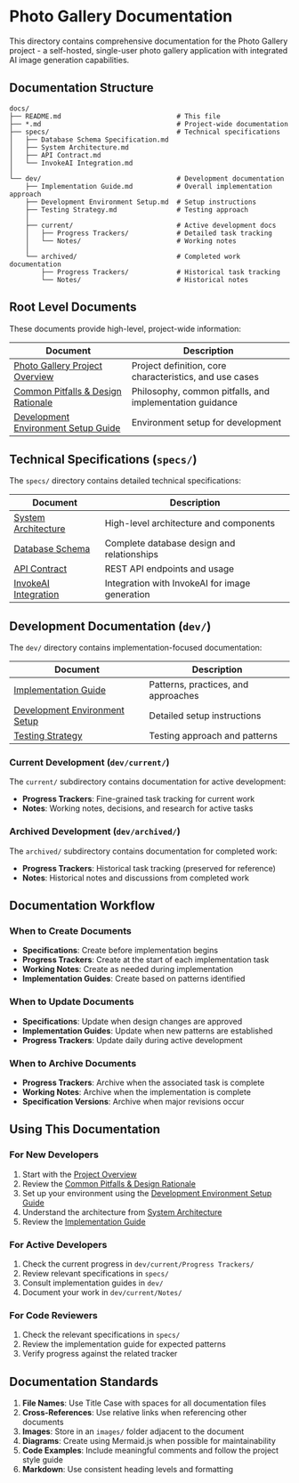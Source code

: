 # Photo Gallery Documentation

This directory contains comprehensive documentation for the Photo Gallery project - a self-hosted, single-user photo gallery application with integrated AI image generation capabilities.

## Documentation Structure

```
docs/
├── README.md                             # This file
├── *.md                                  # Project-wide documentation
├── specs/                                # Technical specifications
│   ├── Database Schema Specification.md
│   ├── System Architecture.md
│   ├── API Contract.md
│   └── InvokeAI Integration.md
│
└── dev/                                  # Development documentation
    ├── Implementation Guide.md           # Overall implementation approach
    ├── Development Environment Setup.md  # Setup instructions
    ├── Testing Strategy.md               # Testing approach
    │
    ├── current/                          # Active development docs
    │   ├── Progress Trackers/            # Detailed task tracking
    │   └── Notes/                        # Working notes
    │
    └── archived/                         # Completed work documentation
        ├── Progress Trackers/            # Historical task tracking
        └── Notes/                        # Historical notes
```

## Root Level Documents

These documents provide high-level, project-wide information:

| Document | Description |
|----------|-------------|
| [Photo Gallery Project Overview](./Photo%20Gallery%20Project%20Overview%20%26%20Documentation%20Guide.md) | Project definition, core characteristics, and use cases |
| [Common Pitfalls & Design Rationale](./Common%20Pitfalls%20%26%20Design%20Rationale.md) | Philosophy, common pitfalls, and implementation guidance |
| [Development Environment Setup Guide](./Development%20Environment%20Setup%20Guide.md) | Environment setup for development |

## Technical Specifications (`specs/`)

The `specs/` directory contains detailed technical specifications:

| Document | Description |
|----------|-------------|
| [System Architecture](./specs/System%20Architecture.md) | High-level architecture and components |
| [Database Schema](./specs/Database%20Schema.md) | Complete database design and relationships |
| [API Contract](./specs/API%20Contract.md) | REST API endpoints and usage |
| [InvokeAI Integration](./specs/InvokeAI%20Integration.md) | Integration with InvokeAI for image generation |

## Development Documentation (`dev/`)

The `dev/` directory contains implementation-focused documentation:

| Document | Description |
|----------|-------------|
| [Implementation Guide](./dev/Implementation%20Guide.md) | Patterns, practices, and approaches |
| [Development Environment Setup](./dev/Development%20Environment%20Setup.md) | Detailed setup instructions |
| [Testing Strategy](./dev/Testing%20Strategy.md) | Testing approach and patterns |

### Current Development (`dev/current/`)

The `current/` subdirectory contains documentation for active development:

- **Progress Trackers**: Fine-grained task tracking for current work
- **Notes**: Working notes, decisions, and research for active tasks

### Archived Development (`dev/archived/`)

The `archived/` subdirectory contains documentation for completed work:

- **Progress Trackers**: Historical task tracking (preserved for reference)
- **Notes**: Historical notes and discussions from completed work

## Documentation Workflow

### When to Create Documents

- **Specifications**: Create before implementation begins
- **Progress Trackers**: Create at the start of each implementation task
- **Working Notes**: Create as needed during implementation
- **Implementation Guides**: Create based on patterns identified

### When to Update Documents

- **Specifications**: Update when design changes are approved
- **Implementation Guides**: Update when new patterns are established
- **Progress Trackers**: Update daily during active development

### When to Archive Documents

- **Progress Trackers**: Archive when the associated task is complete
- **Working Notes**: Archive when the implementation is complete
- **Specification Versions**: Archive when major revisions occur

## Using This Documentation

### For New Developers

1. Start with the [Project Overview](./Photo%20Gallery%20Project%20Overview%20%26%20Documentation%20Guide.md)
2. Review the [Common Pitfalls & Design Rationale](./Common%20Pitfalls%20%26%20Design%20Rationale.md)
3. Set up your environment using the [Development Environment Setup Guide](./Development%20Environment%20Setup%20Guide.md)
4. Understand the architecture from [System Architecture](./specs/System%20Architecture.md)
5. Review the [Implementation Guide](./dev/Implementation%20Guide.md)

### For Active Developers

1. Check the current progress in `dev/current/Progress Trackers/`
2. Review relevant specifications in `specs/`
3. Consult implementation guides in `dev/`
4. Document your work in `dev/current/Notes/`

### For Code Reviewers

1. Check the relevant specifications in `specs/`
2. Review the implementation guide for expected patterns
3. Verify progress against the related tracker

## Documentation Standards

1. **File Names**: Use Title Case with spaces for all documentation files
2. **Cross-References**: Use relative links when referencing other documents
3. **Images**: Store in an `images/` folder adjacent to the document
4. **Diagrams**: Create using Mermaid.js when possible for maintainability
5. **Code Examples**: Include meaningful comments and follow the project style guide
6. **Markdown**: Use consistent heading levels and formatting